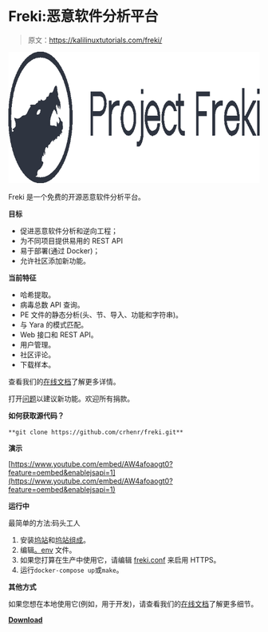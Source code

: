 # Freki:恶意软件分析平台

> 原文：<https://kalilinuxtutorials.com/freki/>

[![Freki : Malware Analysis Platform](img//611396e10239b890229a67b16e71246e.png "Freki : Malware Analysis Platform")](https://1.bp.blogspot.com/-gnPgBAsC_Zc/X9vyBM92ZII/AAAAAAAAILU/-iOPHfYnv98C8-KmxHwOvXc0CFG_R7LMwCLcBGAsYHQ/s728/dark_full-svg.png)

Freki 是一个免费的开源恶意软件分析平台。

**目标**

*   促进恶意软件分析和逆向工程；
*   为不同项目提供易用的 REST API
*   易于部署(通过 Docker)；
*   允许社区添加新功能。

**当前特征**

*   哈希提取。
*   病毒总数 API 查询。
*   PE 文件的静态分析(头、节、导入、功能和字符串)。
*   与 Yara 的模式匹配。
*   Web 接口和 REST API。
*   用户管理。
*   社区评论。
*   下载样本。

查看我们的[在线文档](https://crhenr.github.io/freki)了解更多详情。

打开[问题](https://github.com/crhenr/freki/issues)以建议新功能。欢迎所有捐款。

**如何获取源代码？**

`**git clone https://github.com/crhenr/freki.git**`

**演示**

[https://www.youtube.com/embed/AW4afoaogt0?feature=oembed&enablejsapi=1](https://www.youtube.com/embed/AW4afoaogt0?feature=oembed&enablejsapi=1)

**运行中**

最简单的方法:码头工人

1.  安装[坞站](https://docs.docker.com/get-docker/)和[坞站组成](https://docs.docker.com/compose/install/)。
2.  编辑[。env](https://github.com/crhenr/freki/blob/master/.env) 文件。
3.  如果您打算在生产中使用它，请编辑 [freki.conf](https://github.com/crhenr/freki/blob/master/nginx/freki.conf) 来启用 HTTPS。
4.  运行`docker-compose up`或`make`。

**其他方式**

如果您想在本地使用它(例如，用于开发)，请查看我们的[在线文档](https://crhenr.github.io/freki)了解更多细节。

[**Download**](https://github.com/crhenr/freki)